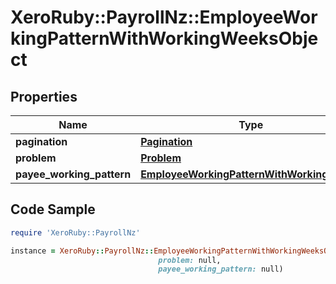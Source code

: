 # XeroRuby::PayrollNz::EmployeeWorkingPatternWithWorkingWeeksObject

## Properties

Name | Type | Description | Notes
------------ | ------------- | ------------- | -------------
**pagination** | [**Pagination**](Pagination.md) |  | [optional] 
**problem** | [**Problem**](Problem.md) |  | [optional] 
**payee_working_pattern** | [**EmployeeWorkingPatternWithWorkingWeeks**](EmployeeWorkingPatternWithWorkingWeeks.md) |  | [optional] 

## Code Sample

```ruby
require 'XeroRuby::PayrollNz'

instance = XeroRuby::PayrollNz::EmployeeWorkingPatternWithWorkingWeeksObject.new(pagination: null,
                                 problem: null,
                                 payee_working_pattern: null)
```


